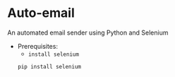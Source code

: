 # Auto-email

An automated email sender using Python and Selenium

* Prerequisites:
  * `install selenium`
  ```
  pip install selenium
  ```
